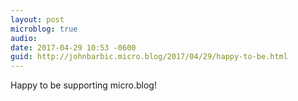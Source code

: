 ```yaml
---
layout: post
microblog: true
audio: 
date: 2017-04-29 10:53 -0600
guid: http://johnbarbic.micro.blog/2017/04/29/happy-to-be.html
---
```

Happy to be supporting micro.blog!
